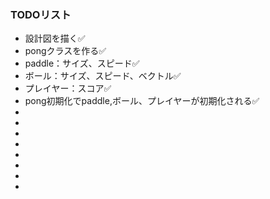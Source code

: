 ### TODOリスト
* 設計図を描く✅
* pongクラスを作る✅
* paddle：サイズ、スピード✅
* ボール：サイズ、スピード、ベクトル✅
* プレイヤー：スコア✅
* pong初期化でpaddle,ボール、プレイヤーが初期化される✅
*
*
*
*
*
*
*
*